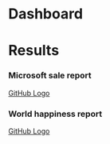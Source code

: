 # Dashboard


# Results
### Microsoft sale report
[GitHub Logo](https://github.com/shivamlakhtariya/Dashboard/blob/main/Results/Microsoft%20sales%20dashboard.JPG)

### World happiness report
[GitHub Logo](https://github.com/shivamlakhtariya/Dashboard/blob/main/Results/world-happiness-report-dashboard.JPG)
